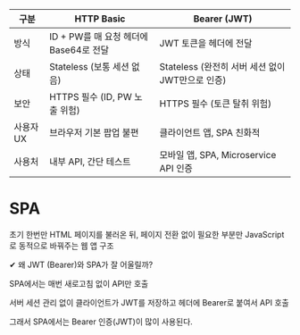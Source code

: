 | 구분     | HTTP Basic                   | Bearer (JWT)                       |
| ------ | ---------------------------- | ---------------------------------- |
| 방식     | ID + PW를 매 요청 헤더에 Base64로 전달 | JWT 토큰을 헤더에 전달                     |
| 상태     | Stateless (보통 세션 없음)         | Stateless (완전히 서버 세션 없이 JWT만으로 인증) |
| 보안     | HTTPS 필수 (ID, PW 노출 위험)      | HTTPS 필수 (토큰 탈취 위험)                |
| 사용자 UX | 브라우저 기본 팝업 불편                | 클라이언트 앱, SPA 친화적                   |
| 사용처    | 내부 API, 간단 테스트               | 모바일 앱, SPA, Microservice API 인증    |

# SPA
초기 한번만 HTML 페이지를 불러온 뒤, 페이지 전환 없이 필요한 부분만 JavaScript로 동적으로 바꿔주는 웹 앱 구조

✔ 왜 JWT (Bearer)와 SPA가 잘 어울릴까?

SPA에서는
매번 새로고침 없이 API만 호출

서버 세션 관리 없이 클라이언트가 JWT를 저장하고 헤더에 Bearer로 붙여서 API 호출

그래서 SPA에서는 Bearer 인증(JWT)이 많이 사용된다.
